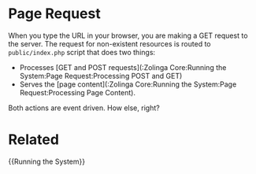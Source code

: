 # Page Request

When you type the URL in your browser, you are making a GET request to the server. The request for non-existent resources is routed to `public/index.php` script that does two things:

- Processes [GET and POST requests](:Zolinga Core:Running the System:Page Request:Processing POST and GET)
- Serves the [page content](:Zolinga Core:Running the System:Page Request:Processing Page Content).

Both actions are event driven. How else, right?

# Related
{{Running the System}}